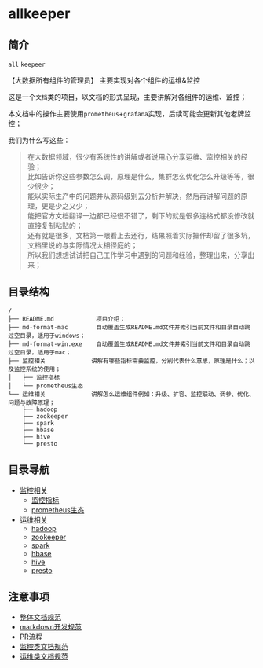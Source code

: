 # allkeeper

## 简介

`all` `keepeer` 

【大数据所有组件的管理员】 主要实现对各个组件的运维&监控

这是一个`文档`类的项目，以文档的形式呈现，主要讲解对各组件的运维、监控；

本文档中的操作主要使用`prometheus`+`grafana`实现，后续可能会更新其他老牌监控；

我们为什么写这些：

> 在大数据领域，很少有系统性的讲解或者说用心分享运维、监控相关的经验；  
> 比如告诉你这些参数怎么调，原理是什么，集群怎么优化怎么升级等等，很少很少；  
> 能以实际生产中的问题并从源码级别去分析并解决，然后再讲解问题的原理，更是少之又少；  
> 能把官方文档翻译一边都已经很不错了，剩下的就是很多连格式都没修改就直接复制粘贴的；  
> 还有就是很多，文档第一眼看上去还行，结果照着实际操作却留了很多坑，文档里说的与实际情况大相径庭的；  
> 所以我们想想试试把自己工作学习中遇到的问题和经验，整理出来，分享出来；  


## 目录结构

```
/
├── README.md            项目介绍；
├── md-format-mac        自动覆盖生成README.md文件并索引当前文件和目录自动跳过空目录，适用于windows；
├── md-format-win.exe    自动覆盖生成README.md文件并索引当前文件和目录自动跳过空目录，适用于mac；
├── 监控相关             讲解有哪些指标需要监控，分别代表什么意思，原理是什么；以及监控系统的使用；
│   ├── 监控指标
│   └── prometheus生态
└── 运维相关             讲解怎么运维组件例如：升级、扩容、监控联动、调参、优化、问题与故障原理；
    ├── hadoop
    ├── zookeeper
    ├── spark
    ├── hbase
    ├── hive
    └── presto
```

## 目录导航

- [监控相关](./监控相关/README.md)  
  - [监控指标](./监控相关/README.md)  
  - [prometheus生态](./prometheus生态/README.md)  
- [运维相关](./运维相关/README.md)  
  - [hadoop](./运维相关/hadoop/README.md)  
  - [zookeeper](./运维相关/zookeeper/README.md)  
  - [spark](./运维相关/spark/README.md)  
  - [hbase](./运维相关/hbase/README.md)  
  - [hive](./运维相关/hive/README.md)  
  - [presto](./运维相关/presto/README.md)  



## 注意事项

- [整体文档规范](./其他/整体文档规范.md)
- [markdown开发规范](./其他/markdown开发规范.md)
- [PR流程](./其他/PR流程.md)
- [监控类文档规范](./其他/监控类文档规范.md)
- [运维类文档规范](./其他/运维类文档规范.md)






